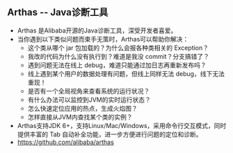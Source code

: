 ## Arthas -- Java诊断工具
- Arthas 是Alibaba开源的Java诊断工具，深受开发者喜爱。
- 当你遇到以下类似问题而束手无策时，Arthas可以帮助你解决：
	- 这个类从哪个 jar 包加载的？为什么会报各种类相关的 Exception？
	- 我改的代码为什么没有执行到？难道是我没 commit？分支搞错了？
	- 遇到问题无法在线上 debug，难道只能通过加日志再重新发布吗？
	- 线上遇到某个用户的数据处理有问题，但线上同样无法 debug，线下无法重现！
	- 是否有一个全局视角来查看系统的运行状况？
	- 有什么办法可以监控到JVM的实时运行状态？
	- 怎么快速定位应用的热点，生成火焰图？
	- 怎样直接从JVM内查找某个类的实例？
- Arthas支持JDK 6+，支持Linux/Mac/Windows，采用命令行交互模式，同时提供丰富的 Tab 自动补全功能，进一步方便进行问题的定位和诊断。
- https://github.com/alibaba/arthas